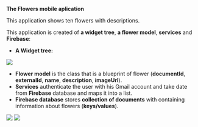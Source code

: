 **The Flowers mobile aplication**

This application shows ten flowers with descriptions.

This application is created of **a widget tree**, **a flower model**, **services** and **Firebase**: 

- **A Widget tree:**



![](https://github.com/Laura555-p/flowers/blob/master/assets/images/flowerwidgettree.PNG)

- **Flower model** is the class that is a blueprint of flower (**documentId**, **externalId**, **name**, **description**, **imageUrl**).
- **Services** authenticate the user with his Gmail account and take date from **Firebase** database and maps it into a list.
- **Firebase database** stores **collection of documents** with containing information about flowers (**keys/values**). 



![](https://github.com/Laura555-p/flowers/blob/master/assets/images/1_flower.PNG)
![](https://github.com/Laura555-p/flowers/blob/master/assets/images/2_flower.PNG)
